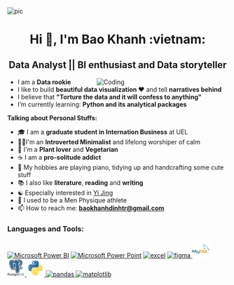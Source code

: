 <img align="Center" alt="pic" height="320" width="1000" src=https://user-images.githubusercontent.com/100661121/235061470-f624d580-c420-46bb-aebc-4e0488229b99.svg>

<h1 align="center">Hi 👋, I'm Bao Khanh :vietnam:</h1>
<h2 align="center"> Data Analyst || BI enthusiast and Data storyteller </h2>
<img align="right" alt="Coding" width="300" src=https://user-images.githubusercontent.com/100661121/233270755-e4198ab4-9f05-4518-8181-819899668168.png>


- I am a **Data rookie**
- I like to build  **beautiful data visualization ❤️** and tell **narratives behind**
- I believe that **"Torture the data and it will confess to anything"**
- I’m currently learning: **Python and its analytical packages**


**Talking about Personal Stuffs:**

- :mortar_board: I am a **graduate student in Internation Business** at UEL
- :ok_man:I'm an **Introverted Minimalist** and lifelong worshiper of calm
- 🌱 I'm a **Plant lover** and **Vegetarian**
- :coffee: I am a **pro-solitude addict**
- :yellow_heart: My hobbies are playing piano, tidying up and handcrafting some cute stuff
- :books: I also like **literature**, **reading** and **writing** 
- :yin_yang: Especially interested in [Yi Jing](https://en.wikipedia.org/wiki/I_Ching)
- :muscle: I used to be a Men Physique athlete
- 📫 How to reach me: **baokhanhdinhtr@gmail.com** 


<h3 align="left">Languages and Tools:</h3>
</a> <a href="https://powerbi.microsoft.com/en/" target="_blank" rel="noreferrer"> <img src="https://upload.wikimedia.org/wikipedia/commons/thumb/c/cf/New_Power_BI_Logo.svg/600px-New_Power_BI_Logo.svg.png?20210102182532" alt="Microsoft Power BI" width="40" height="40"/></a></a> <a href="https://www.microsoft.com/en-us/microsoft-365/powerpoint" target="_blank" rel="noreferrer"> <img src="https://upload.wikimedia.org/wikipedia/commons/3/3b/Microsoft_PowerPoint_Logo.png" alt="Microsoft Power Point" width="40" height="40"/></a> <a href="https://www.microsoft.com/en-us/microsoft-365/excel" target="_blank" rel="noreferrer"> <img src="https://upload.wikimedia.org/wikipedia/commons/thumb/3/34/Microsoft_Office_Excel_%282019%E2%80%93present%29.svg/2203px-Microsoft_Office_Excel_%282019%E2%80%93present%29.svg.png" alt="excel" width="40" height="40"/></a> <a href="https://www.canva.com/" target="_blank" rel="noreferrer"> <img src="https://www.vectorlogo.zone/logos/canva/canva-icon.svg" alt="figma" width="40" height="40"/>  </a> <a href="https://www.mysql.com/" target="_blank" rel="noreferrer"> <img src="https://raw.githubusercontent.com/devicons/devicon/master/icons/mysql/mysql-original-wordmark.svg" alt="mysql" width="40" height="40"/> </a> <a href="https://www.postgresql.org" target="_blank" rel="noreferrer"> <img src="https://raw.githubusercontent.com/devicons/devicon/master/icons/postgresql/postgresql-original-wordmark.svg" alt="postgresql" width="40" height="40"/> </a> <a href="https://www.python.org" target="_blank" rel="noreferrer"> <img src="https://raw.githubusercontent.com/devicons/devicon/master/icons/python/python-original.svg" alt="python" width="40" height="40"/>
</a> <a href="https://pandas.pydata.org/" target="_blank" rel="noreferrer"> <img src="https://numfocus.org/wp-content/uploads/2016/07/pandas-logo-300.png" alt="pandas" width="40" height="40"/> </a> <a href="https://matplotlib.org/" target="_blank" rel="noreferrer"> <img src="https://matplotlib.org/_static/logo_light.svg" alt="matplotlib" width="40" height="40"/>

